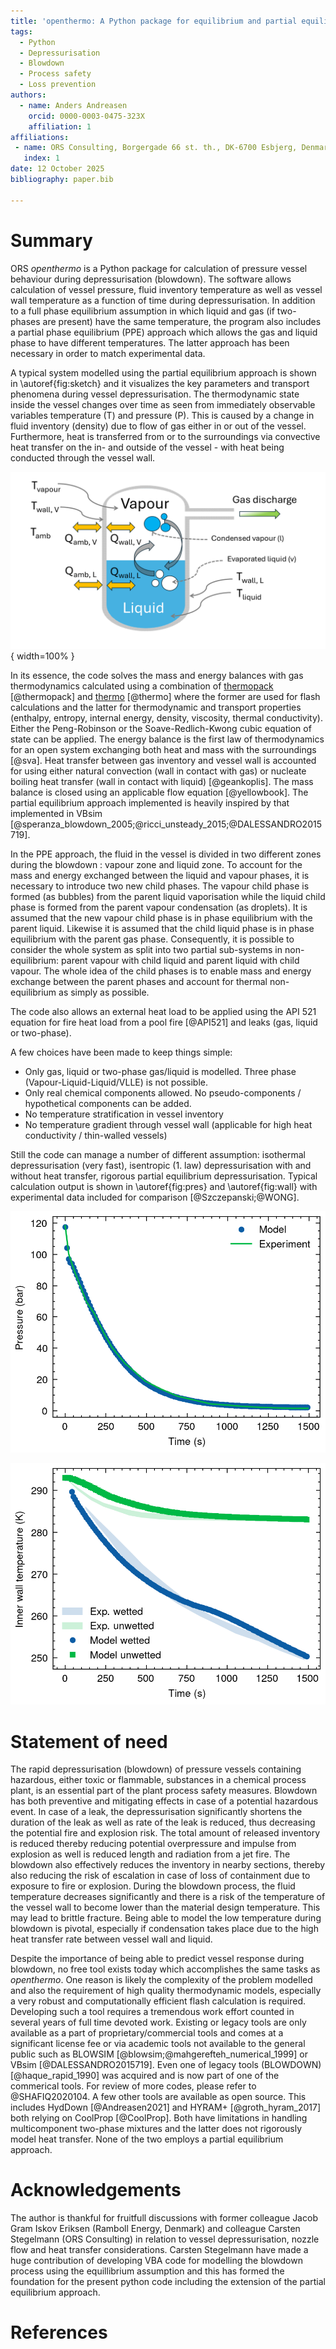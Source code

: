 ```yaml
---
title: 'openthermo: A Python package for equilibrium and partial equilibrium vessel blowdown'
tags:
  - Python
  - Depressurisation
  - Blowdown
  - Process safety
  - Loss prevention
authors:
  - name: Anders Andreasen
    orcid: 0000-0003-0475-323X
    affiliation: 1
affiliations:
 - name: ORS Consulting, Borgergade 66 st. th., DK-6700 Esbjerg, Denmark
   index: 1
date: 12 October 2025
bibliography: paper.bib

---
```


# Summary

ORS *openthermo* is a Python package for calculation of pressure vessel behaviour during depressurisation (blowdown). The software allows calculation of vessel pressure, fluid inventory temperature as well as vessel wall temperature as a function of time during depressurisation. In addition to a full phase equilibrium assumption in which liquid and gas (if two-phases are present) have the same temperature, the program also includes a partial phase equilibrium (PPE) approach which allows the gas and liquid phase to have different temperatures. The latter approach has been necessary in order to match experimental data. 

A typical system modelled using the partial equilibrium approach is shown in \autoref{fig:sketch} and it visualizes the key parameters and transport phenomena during vessel depressurisation. The thermodynamic state inside the vessel changes over time as seen from immediately observable variables temperature (T) and pressure (P). This is caused by a change in fluid inventory (density) due to flow of gas either in or out of the vessel. Furthermore, heat is transferred from or to the surroundings via convective heat transfer on the in- and outside of the vessel - with heat being conducted through the vessel wall. 

![Partial phase equilibrium visualised. \label{fig:sketch}](../joss/vessel_sketch.png){ width=100% }

In its essence, the code solves the mass and energy balances with gas thermodynamics calculated using a combination of [thermopack](https://github.com/thermotools/thermopack) [@thermopack] and [thermo](https://github.com/CalebBell/thermo) [@thermo] where the former are used for flash calculations and the latter for thermodynamic and transport properties (enthalpy, entropy, internal energy, density, viscosity, thermal conductivity). Either the Peng-Robinson or the Soave-Redlich-Kwong cubic equation of state can be applied. The energy balance is the first law of thermodynamics for an open system exchanging both heat and mass with the surroundings [@sva]. Heat transfer between gas inventory and vessel wall is accounted for using either natural convection (wall in contact with gas) or nucleate boiling heat transfer (wall in contact with liquid) [@geankoplis]. The mass balance is closed using an applicable flow equation [@yellowbook]. The partial equilibrium approach implemented is heavily inspired by that implemented in VBsim [@speranza_blowdown_2005;@ricci_unsteady_2015;@DALESSANDRO2015719]. 


In the PPE approach, the fluid in the vessel is
divided in two different zones during the blowdown : vapour zone and liquid zone. To account for the mass and energy exchanged
between the liquid and vapour phases, it is necessary to introduce
two new child phases. The vapour child phase is formed (as bubbles) from the parent liquid vaporisation while
the liquid child phase is formed from the parent vapour condensation (as droplets). 
It is assumed that the new vapour child phase is in phase equilibrium
with the parent liquid. Likewise it is assumed that the child liquid phase is in phase
equilibrium with the parent gas phase. Consequently, it is possible to consider the
whole system as split into two partial sub-systems in non-equilibrium: parent vapour with child liquid and parent liquid with child vapour.
The whole idea of the child phases is to enable mass and energy exchange between the parent
phases and account for thermal non-equilibrium as simply as possible.


The code also allows an external heat load to be applied using the API 521 equation for fire heat load from a pool fire [@API521] and leaks (gas, liquid or two-phase). 

A few choices have been made to keep things simple:

- Only gas, liquid or two-phase gas/liquid is modelled. Three phase (Vapour-Liquid-Liquid/VLLE) is not possible.
- Only real chemical components allowed. No pseudo-components / hypothetical components can be added.
- No temperature stratification in vessel inventory
- No temperature gradient through vessel wall (applicable for high heat conductivity / thin-walled vessels)

Still the code can manage a number of different assumption: isothermal depressurisation (very fast), isentropic (1. law) depressurisation with and without heat transfer, rigorous partial equilibrium depressurisation. Typical calculation output is shown in \autoref{fig:pres} and \autoref{fig:wall} with experimental data included for comparison [@Szczepanski;@WONG].

![Calculated pressure compared with experimental pressure. Blowdown of condensing/two-phase hydrocarbon mixture conducted at Spadeadam. \label{fig:pres}](../joss/condensable_gas_pressure_rig.png)

![Calculated vessel wall temperatures in contact with gas and liquid compared with experimental data.  \label{fig:wall}](../joss/condensable_gas_inner_wall_rig.png)

# Statement of need
The rapid depressurisation (blowdown) of pressure vessels containing hazardous, either toxic or flammable,  substances in a chemical process plant, is an essential part of the plant process safety measures. 
Blowdown has both preventive and mitigating effects in case of a potential hazardous event. In case of a leak, the depressurisation significantly shortens the duration of the leak as well as rate of the leak is reduced, thus decreasing the potential fire and explosion risk.
The total amount of released inventory is reduced thereby reducing potential overpressure and impulse from explosion as well is reduced length and radiation from a jet fire. The blowdown also effectively reduces the inventory in nearby sections, thereby also reducing the risk of escalation in case of loss of containment due to exposure to fire or explosion.
During the blowdown process, the fluid temperature decreases significantly and there is a risk of the temperature of the vessel wall to become lower than the material design temperature. This may lead to brittle fracture. Being able to model the low temperature during blowdown is pivotal, especially if condensation takes place due to the high heat transfer rate between vessel wall and liquid. 

Despite the importance of being able to predict vessel response during blowdown, no free tool exists today which accomplishes the same tasks as *openthermo*. One reason is likely the complexity of the problem modelled and also the requirement of high quality thermodynamic models, especially a very robust and computationally efficient flash calculation is required. Developing such a tool requires a tremendous work effort counted in several years of full time devoted work. Existing or legacy tools are only available as a part of proprietary/commercial tools and comes at a significant license fee or via academic tools not available to the general public such as BLOWSIM [@blowsim;@mahgerefteh_numerical_1999] or VBsim [@DALESSANDRO2015719]. Even one of legacy tools (BLOWDOWN) [@haque_rapid_1990] was acquired and is now part of one of the commerical tools. For review of more codes, please refer to @SHAFIQ2020104. A few other tools are available as open source. This includes HydDown [@Andreasen2021] and HYRAM+ [@groth_hyram_2017] both relying on CoolProp [@CoolProp]. Both have limitations in handling multicomponent two-phase mixtures and the latter does not rigorously model heat transfer. None of the two employs a partial equilibrium approach.


# Acknowledgements
 The author is thankful for fruitfull discussions with former colleague Jacob Gram Iskov Eriksen (Ramboll Energy, Denmark) and  colleague Carsten Stegelmann (ORS Consulting) in relation to vessel depressurisation, nozzle flow and heat transfer considerations. Carsten Stegelmann have made a huge contribution of developing VBA code for modelling the blowdown process using the equillibrium assumption and this has formed the foundation for the present python code including the extension of the partial equilibrium approach.  

# References

